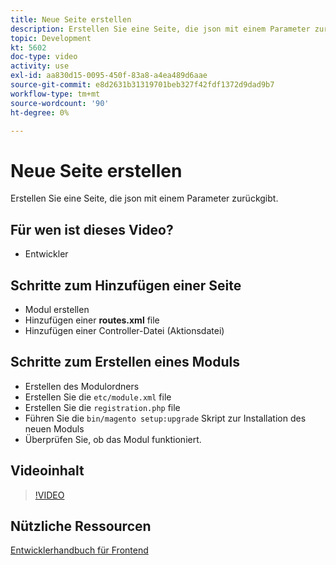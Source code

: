 ```yaml
---
title: Neue Seite erstellen
description: Erstellen Sie eine Seite, die json mit einem Parameter zurückgibt.
topic: Development
kt: 5602
doc-type: video
activity: use
exl-id: aa830d15-0095-450f-83a8-a4ea489d6aae
source-git-commit: e8d2631b31319701beb327f42fdf1372d9dad9b7
workflow-type: tm+mt
source-wordcount: '90'
ht-degree: 0%

---
```


# Neue Seite erstellen

Erstellen Sie eine Seite, die json mit einem Parameter zurückgibt.

## Für wen ist dieses Video?

- Entwickler

## Schritte zum Hinzufügen einer Seite

- Modul erstellen
- Hinzufügen einer **routes.xml** file
- Hinzufügen einer Controller-Datei (Aktionsdatei)

## Schritte zum Erstellen eines Moduls

- Erstellen des Modulordners
- Erstellen Sie die `etc/module.xml` file
- Erstellen Sie die `registration.php` file
- Führen Sie die `bin/magento setup:upgrade` Skript zur Installation des neuen Moduls
- Überprüfen Sie, ob das Modul funktioniert.

## Videoinhalt

>[!VIDEO](https://video.tv.adobe.com/v/35816?quality=12&learn=on)

## Nützliche Ressourcen

[Entwicklerhandbuch für Frontend](https://developer.adobe.com/commerce/frontend-core/guide/)
